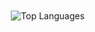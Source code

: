 <body style="display: flex; justify-content: center; align-items: center; min-height: 100vh; margin: 0;">
  <div class="stats-cards" style="display: flex; flex-wrap: wrap; justify-content: center; align-items: flex-start; gap: 16px; margin-top: 20px; /* 필요하다면 여기에 너비 지정 */">
    <img src="https://github-readme-stats.vercel.app/api/top-langs/?username=jungwon-csc/prvt_fastapi_nextjs&layout=compact&theme=transparent" alt="Top Languages" />
  </div>
</body>
